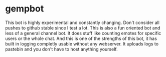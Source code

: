 # gempbot

This bot is highly experimental and constantly changing. Don't consider all pushes to github stable since I test a lot.
This is also a fun oriented bot and less of a general channel bot. It does stuff like counting emotes for specific users or the whole chat.
And this is one of the strengths of this bot, it has built in logging completly usable without any webserver.
It uploads logs to pastebin and you don't have to host anything yourself.


